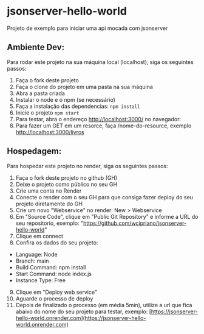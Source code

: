 # jsonserver-hello-world
Projeto de exemplo para iniciar uma api mocada com jsonserver


## Ambiente Dev:
Para rodar este projeto na sua máquina local (localhost), siga os seguintes passos: 

1. Faça o fork deste projeto
2. Faça o clone do projeto em uma pasta na sua máquina
3. Abra a pasta criada
4. Instalar o node e o npm (se necessário)
5. Faça a instalação das dependencias: 
```npm install```
6. Inicie o projeto
```npm start```
7. Para testar, abra o endereço [http://localhost:3000/](http://localhost:3000/) no navegador:
8. Para fazer um GET em um resorce, faça /nome-do-resource, exemplo [http://localhost:3000/livros](http://localhost:3000/livros)


## Hospedagem:
Para hospedar este projeto no render, siga os seguintes passos: 

1. Faça o fork deste projeto no github (GH)
2. Deixe o projeto como público no seu GH
3. Crie uma conta no Render
4. Conecte o render com o seu GH para que consiga fazer deploy do seu projeto diretamente do GH
5. Crie um novo "Webservice" no render: New > Webservice
6. Em "Source Code", clique em "Public Git Repository" e informe a URL do seu repositorio, exemplo: "https://github.com/wcipriano/jsonserver-hello-world"
7. Clique em connect
8. Confira os dados do seu projeto:
  * Language: Node
  * Branch: main
  * Build Command: npm install
  * Start Command: node index.js
  * Instance Type: Free
9. Clique em "Deploy web service"
10. Aguarde o processo de deploy 
11. Depois de finalizado o processo (em média 5min), utilize a url que fica abaixo do nome do seu projeto para testar, exemplo:
[https://jsonserver-hello-world.onrender.com](https://jsonserver-hello-world.onrender.com)


